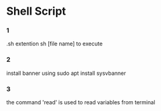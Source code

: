 # Shell Script

<h3>1</h3>
	.sh extention
	sh [file name] to execute 

<h3>2</h3>
	install banner using 
		sudo apt install sysvbanner

<h3>3</h3>
	the command 'read' is used to read variables from terminal
